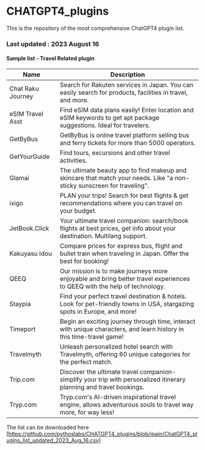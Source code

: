 # CHATGPT4_plugins
This is the repository of the  most comprehensive ChatGPT4 plugin list. 
### Last updated : 2023 August 16

#### Sample list - Travel Related plugin


| Name            | Description                                                                                                      |
|-----------------|------------------------------------------------------------------------------------------------------------------|
| Chat Raku Journey | Search for Rakuten services in Japan. You can easily search for products, facilities in travel, and more.          |
| eSIM Travel Asst | Find eSIM data plans easily! Enter location and eSIM keywords to get apt package suggestions. Ideal for travelers. |
| GetByBus        | GetByBus is online travel platform selling bus and ferry tickets for more than 5000 operators.                    |
| GetYourGuide    | Find tours, excursions and other travel activities.                                                               |
| Glamai          | The ultimate beauty app to find makeup and skincare that match your needs. Like "a non-sticky sunscreen for traveling". |
| ixigo           | PLAN your trips! Search for best flights & get recommendations where you can travel on your budget.               |
| JetBook.Click   | Your ultimate travel companion: search/book flights at best prices, get info about your destination. Multilang support. |
| Kakuyasu Idou   | Compare prices for express bus, flight and bullet train when traveling in Japan. Offer the best for booking!       |
| QEEQ            | Our mission is to make journeys more enjoyable and bring better travel experiences to QEEQ with the help of technology. |
| Staypia         | Find your perfect travel destination & hotels. Look for pet-friendly towns in USA, stargazing spots in Europe, and more! |
| Timeport        | Begin an exciting journey through time, interact with unique characters, and learn history in this time-travel game! |
| Travelmyth      | Unleash personalized hotel search with Travelmyth, offering 60 unique categories for the perfect match.            |
| Trip.com        | Discover the ultimate travel companion-simplify your trip with personalized itinerary planning and travel bookings. |
| Tryp.com        | Tryp.com's AI-driven inspirational travel engine, allows adventurous souls to travel way more, for way less!       |


The list can be downloaded here 
[https://github.com/pythoslabs/CHATGPT4_plugins/blob/main/ChatGPT4_plugins_list_updated_2023_Aug_16.csv]

 
